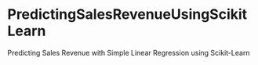 # PredictingSalesRevenueUsingScikitLearn
Predicting Sales Revenue with Simple Linear Regression using Scikit-Learn
